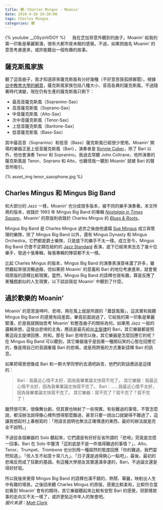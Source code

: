 ```yaml
---
title: 聽／Charles Mingus - Moanin'
date: 2016-4-30 19:30:00
tags: Charles Mingus
categories: 聽
---
```

{% youtube __OSyznVDOY %}
　
我在芝加哥意外聽到的曲子。Moanin' 給我的第一印象是華麗緊湊，很有大都市夜未眠的感覺。不過，如果把曲名 Moanin' 的意思考慮進來，或許能聽出一個有趣的故事。<!--more-->

## 薩克斯風家族

聽了這首曲子，我才知道原來薩克斯風有分好幾種（不好意思我孤陋寡聞）。根據[台中教育大學的網頁](http://www.ntcu.edu.tw/amu95a/gran/sax.htm)，薩克斯風家族包括八種大小、音高各異的薩克斯風，不過隨著時代演變，現在仍有生產的薩克斯風只剩下：

* 最高音薩克斯風（Sopranino-Sax）
* 高音薩克斯風（Soprano-Sax）
* 中音薩克斯風（Alto-Sax）
* 次中音薩克斯風（Tenor-Sax）
* 上低音薩克斯風（Baritone-Sax）
* 低音薩克斯風（Bass-Sax）

其中最高音（Sopranino）和低音（Bass）薩克斯風已經很少使用。Moanin' 開場的樂器正是上低音薩克斯風（Bari），演奏者是 [Ronnie Cuber](https://en.wikipedia.org/wiki/Ronnie_Cuber)，除了 Bari 以外，他也會演奏 Tenor 和 Sopranino。我過去常聽 John Coltrane，他所演奏的薩克斯風是 Tenor、Soprano 和 Alto，也難怪我一聽到 Moanin' 就被 Bari 的聲音所吸引。

{% asset_img tenor_saxophone.jpg %}

## Charles Mingus 和 Mingus Big Band

和大部分的 Jazz 一樣，Moanin' 也分成很多版本，被不同的樂手演奏著。本文所用的版本，收錄於 1993 年 Mingus Big Band 的專輯 [*Nostalgia in Times Square*](http://www.allmusic.com/album/mingus-big-band-93-nostalgia-in-times-square-mw0000621883)。Moanin' 的原版則收錄於 Charles Mingus 的 [*Blues & Roots*](https://en.wikipedia.org/wiki/Blues_%26_Roots)。

Mingus Big Band 是 Charles Mingus 過世之後由他遺孀 [Sue Mingus](https://en.wikipedia.org/wiki/Sue_Mingus) 成立與管理的樂隊，除了 Mingus Big Band 以外，還有 Mingus Dynasty 和 Mingus Orchestra，它們都是爵士樂隊，只是底下的樂手不太一樣。成立至今，Mingus Big Band 仍會不定期在紐約的 [Jazz Standard](http://www.jazzstandard.com) 表演，底下已經來來去去了幾十位樂手，發過十張專輯，每張專輯的陣容都不太一樣。

比起 Charles Mingus 的版本，Mingus Big Band 的演奏表演意味濃了許多，雖然聽起來很流暢過癮，但如果把 Moanin' 的意義和 Bari 的地位考慮進來，就會覺得原版的詮釋比較現實。當然，Mingus Big Band 的詮釋也很有趣，算是反應了某種戲劇似的人生現實，以下談談我從 Moanin' 中聽到了什麼。

## 過於歡樂的 Moanin'

Moanin' 的意思是呻吟、悲啼，用在風上就是所謂的「蕭瑟風聲」，這其實和我聽 Mingus Big Band 的感覺有段差距，畢竟前面說過了，它給我的第一印象是華麗緊湊，於是我就開始思考 Moanin' 和整首曲子的關係為何。如果用 Jazz 一般的邏輯來想，這發出悲啼的主角，應該是最先給出[主旋律](https://musescore.com/user/22598/scores/504476)的 Bari，其它樂器都是照著這段主旋律回應、附和。那在 Bari 悲啼完以後，其它樂器是怎麼回應它的呢？在 Mingus Big Band 可以聽到，其它樂器幾乎是抱著一種開玩笑的心態在回應它的，像是用自己的音調重複 Bari 的悲鳴，或是用誇張的方式重新詮釋 Bari 的訊息。

如果把場景想像成 Bari 和一群大學同學約去酒吧訴苦，他們的對話應該是這樣的：

> Bari：我最近心情不太好，因為我畢業論文快寫不完了。
> 其它樂器：我最近心情不太好，因為我畢業論文快寫不完了。
> Bari：……我最近心情不太好，因為我畢業論文快寫不完了。
> 其它樂器：寫不完了？寫不完了？寫不完了！

雖然很可笑，很像舞台劇，但其實也映射了一些現實。有些難過的事情，不管怎麼說，都沒辦法說得像心裡所想得那麼難過，甚至只要一說出口就變得不難過了，這讓我想起村上春樹寫的：「用語言說明也無法正確傳達的東西，最好的辦法就是完全不說明。」

不過從各個樂器的 Solo 聽起來，它們還是有好好反省所謂的「悲啼」究竟是怎麼一回事。Bari 在 Solo 中釐清「這到底是不是一件值得難過的事情？」，Alto、Tenor、Trumpet、Trombone 也分別用一種超然的態度回應「你的難過，我們當然知道」、「但人生不如意十常八九」、「日子還是過得開心一點吧」，最後，最初的悲鳴反而成了狂歡的基調。有這種大學朋友其實還滿幸運的，Bari，不過論文還是得好好寫。

所以我後來覺得 Mingus Big Band 的詮釋也滿不錯的，熱鬧、華麗，映射出人生中有趣的場景。之後回來聽 Charles Mingus 的原版，感覺比較柔和，比較符合當初看到 Moanin' 會有的期待，其它樂器聽起來比較有安慰 Bari 的感覺，但那樣故事的走向又不太一樣了，或許更貼近中年人的聚會吧。
<br>
*圖片來源：[Matt Clark](https://www.flickr.com/photos/jointhedots/4626039163)*